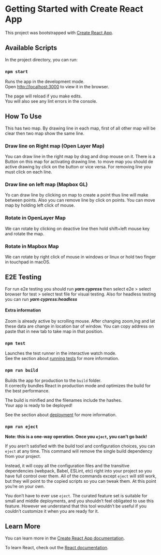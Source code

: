 # Getting Started with Create React App

This project was bootstrapped with [Create React App](https://github.com/facebook/create-react-app).

## Available Scripts

In the project directory, you can run:

### `npm start`

Runs the app in the development mode.\
Open [http://localhost:3000](http://localhost:3000) to view it in the browser.

The page will reload if you make edits.\
You will also see any lint errors in the console.


## How To Use
This has two map.
By drawing line in each map, first of all other map will be clear then two map show the same line.

### Draw line on Right map (Open Layer Map)
You can draw line in the right map by drag and drop mouse on it.
There is a Button on this map for activating drawing line. to move map you should de active drawing by click on the button or vice versa.
For removing line you must click on each line.


### Draw line on left map (Mapbox GL)
Yo can draw line by clicking on map to create a point thus line will make between points.
Also you can remove line by click on points.
You can move map by holding left click of mouse.

### Rotate in OpenLayer Map
We can rotate by clicking on deactive line then hold shift+left mouse key and rotate the map.


### Rotate in Mapbox Map
We can rotate by right click of mouse in windows or linux or hold two finger in touchpad in macOS.


## E2E Testing
For run e2e testing you should run ***yarn cypress*** then select e2e > select browser for test > select test file for visual testing. Also for headless testing you
can run ***yarn cypress:headless***


#### Extra information
Zoom is already active by scrolling mouse.
After changing zoom,lng and lat these data are change in location bar of window. You can copy address on paste that in new tab to take map in that position.

### `npm test`

Launches the test runner in the interactive watch mode.\
See the section about [running tests](https://facebook.github.io/create-react-app/docs/running-tests) for more information.

### `npm run build`

Builds the app for production to the `build` folder.\
It correctly bundles React in production mode and optimizes the build for the best performance.

The build is minified and the filenames include the hashes.\
Your app is ready to be deployed!

See the section about [deployment](https://facebook.github.io/create-react-app/docs/deployment) for more information.

### `npm run eject`

**Note: this is a one-way operation. Once you `eject`, you can’t go back!**

If you aren’t satisfied with the build tool and configuration choices, you can `eject` at any time. This command will remove the single build dependency from your project.

Instead, it will copy all the configuration files and the transitive dependencies (webpack, Babel, ESLint, etc) right into your project so you have full control over them. All of the commands except `eject` will still work, but they will point to the copied scripts so you can tweak them. At this point you’re on your own.

You don’t have to ever use `eject`. The curated feature set is suitable for small and middle deployments, and you shouldn’t feel obligated to use this feature. However we understand that this tool wouldn’t be useful if you couldn’t customize it when you are ready for it.

## Learn More

You can learn more in the [Create React App documentation](https://facebook.github.io/create-react-app/docs/getting-started).

To learn React, check out the [React documentation](https://reactjs.org/).
